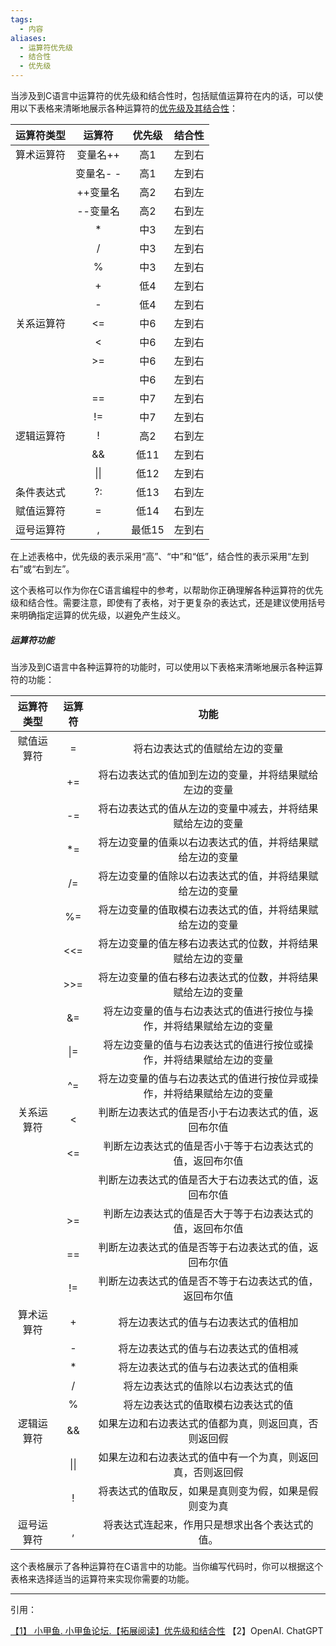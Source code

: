 ```yaml
---
tags:
  - 内容
aliases:
  - 运算符优先级
  - 结合性
  - 优先级
---
```

 当涉及到C语言中运算符的优先级和结合性时，包括赋值运算符在内的话，可以使用以下表格来清晰地展示各种运算符的[优先级及其结合性](https://fishc.com.cn/thread-67664-1-1.html)：

 | 运算符类型 |  运算符   | 优先级 | 结合性 |
 | :--------: | :-------: | :----: | :----: |
 | 算术运算符 | 变量名++  |  高1   | 左到右 |
 |            | 变量名- - |  高1   | 左到右 |
 |            | ++变量名  |  高2   | 右到左 |
 |            | --变量名  |  高2   | 右到左 |
 |            |     *     |  中3   | 左到右 |
 |            |     /     |  中3   | 左到右 |
 |            |     %     |  中3   | 左到右 |
 |            |     +     |  低4   | 左到右 |
 |            |     -     |  低4   | 左到右 |
 | 关系运算符 |    <=     |  中6   | 左到右 |
 |            |     <     |  中6   | 左到右 |
 |            |    >=     |  中6   | 左到右 |
 |            |        |  中6   | 左到右 |
 |            |    ==     |  中7   | 左到右 |
 |            |    !=     |  中7   | 左到右 |
 | 逻辑运算符 |     !     |  高2   | 右到左 |
 |            |    &&     |  低11  | 左到右 |
 |            |   \|\|    |  低12  | 左到右 |
 | 条件表达式 |    ?:     |  低13  | 右到左 |
 | 赋值运算符 |     =     |  低14  | 右到左 |
 | 逗号运算符 |     ,     | 最低15 | 左到右 |

在上述表格中，优先级的表示采用“高”、“中”和“低”，结合性的表示采用“左到右”或“右到左”。

 这个表格可以作为你在C语言编程中的参考，以帮助你正确理解各种运算符的优先级和结合性。需要注意，即使有了表格，对于更复杂的表达式，还是建议使用括号来明确指定运算的优先级，以避免产生歧义。

##### 运算符功能

 当涉及到C语言中各种运算符的功能时，可以使用以下表格来清晰地展示各种运算符的功能：

 | 运算符类型 | 运算符 |                             功能                             |
 | :--------: | :----: | :----------------------------------------------------------: |
 | 赋值运算符 |   =    |                将右边表达式的值赋给左边的变量                |
 |            |   +=   |    将右边表达式的值加到左边的变量，并将结果赋给左边的变量    |
 |            |   -=   |  将右边表达式的值从左边的变量中减去，并将结果赋给左边的变量  |
 |            |   \*=   |   将左边变量的值乘以右边表达式的值，并将结果赋给左边的变量   |
 |            |   /=   |   将左边变量的值除以右边表达式的值，并将结果赋给左边的变量   |
 |            |   %=   |   将左边变量的值取模右边表达式的值，并将结果赋给左边的变量   |
 |            |  <<=   |  将左边变量的值左移右边表达式的位数，并将结果赋给左边的变量  |
 |            |  >>=   |  将左边变量的值右移右边表达式的位数，并将结果赋给左边的变量  |
 |            |   &=   | 将左边变量的值与右边表达式的值进行按位与操作，并将结果赋给左边的变量 |
 |            |  \|=   | 将左边变量的值与右边表达式的值进行按位或操作，并将结果赋给左边的变量 |
 |            |   ^=   | 将左边变量的值与右边表达式的值进行按位异或操作，并将结果赋给左边的变量 |
 | 关系运算符 |   <    |     判断左边表达式的值是否小于右边表达式的值，返回布尔值     |
 |            |   <=   |   判断左边表达式的值是否小于等于右边表达式的值，返回布尔值   |
 |            |     |     判断左边表达式的值是否大于右边表达式的值，返回布尔值     |
 |            |   >=   |   判断左边表达式的值是否大于等于右边表达式的值，返回布尔值   |
 |            |   ==   |     判断左边表达式的值是否等于右边表达式的值，返回布尔值     |
 |            |   !=   |    判断左边表达式的值是否不等于右边表达式的值，返回布尔值    |
 | 算术运算符 |   +    |             将左边表达式的值与右边表达式的值相加             |
 |            |   -    |             将左边表达式的值与右边表达式的值相减             |
 |            |   *    |             将左边表达式的值与右边表达式的值相乘             |
 |            |   /    |              将左边表达式的值除以右边表达式的值              |
 |            |   %    |              将左边表达式的值取模右边表达式的值              |
 | 逻辑运算符 |   &&   |     如果左边和右边表达式的值都为真，则返回真，否则返回假     |
 |            |  \|\|  |  如果左边和右边表达式的值中有一个为真，则返回真，否则返回假  |
 |            |   !    |     将表达式的值取反，如果是真则变为假，如果是假则变为真     |
 | 逗号运算符 |   ,    |        将表达式连起来，作用只是想求出各个表达式的值。        |

 

 这个表格展示了各种运算符在C语言中的功能。当你编写代码时，你可以根据这个表格来选择适当的运算符来实现你需要的功能。

---

引用：

  [【1】 小甲鱼. 小甲鱼论坛.【拓展阅读】优先级和结合性](https://fishc.com.cn/thread-67664-1-1.html)
  【2】OpenAI. ChatGPT